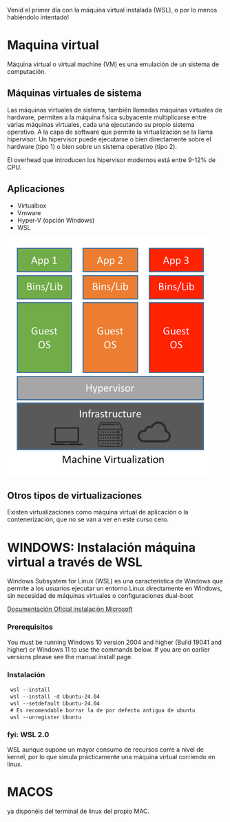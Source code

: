 Venid el primer día con la máquina virtual instalada (WSL), o por lo menos habiéndolo intentado!

# Maquina virtual
Máquina virtual o virtual machine (VM) es una emulación de un sistema de computación. 

## Máquinas virtuales de sistema
Las máquinas virtuales de sistema, también llamadas máquinas virtuales de hardware, permiten a la máquina física subyacente multiplicarse entre varias máquinas virtuales, cada una ejecutando su propio sistema operativo.
A la capa de software que permite la virtualización se la llama hipervisor.
Un hipervisor puede ejecutarse o bien directamente sobre el hardware (tipo 1) o bien sobre un sistema operativo (tipo 2).

El overhead que introducen los hipervisor modernos está entre 9-12% de CPU.

## Aplicaciones
- Virtualbox
- Vmware
- Hyper-V (opción Windows)
- WSL

![alt text](https://raw.githubusercontent.com/AgustinICAI/CursoCeroMBD2025/refs/heads/main/images/virtualizacionArchitecture.png)


## Otros tipos de virtualizaciones
Existen virtualizaciones como máquina virtual de aplicación o la contenerización, que no se van a ver en este curso cero.


# WINDOWS: Instalación máquina virtual a través de WSL

Windows Subsystem for Linux (WSL) es una característica de Windows que permite a los usuarios ejecutar un entorno Linux directamente en Windows, sin necesidad de máquinas virtuales o configuraciones dual-boot

[Documentación Oficial instalación Microsoft](https://learn.microsoft.com/en-us/windows/wsl/install)

### Prerequisitos

You must be running Windows 10 version 2004 and higher (Build 19041 and higher) or Windows 11 to use the commands below. If you are on earlier versions please see the manual install page.


### Instalación
```
 wsl --install
 wsl --install -d Ubuntu-24.04
 wsl --setdefault Ubuntu-24.04
 # Es recomendable borrar la de por defecto antigua de ubuntu
 wsl --unregister Ubuntu
```

### fyi: WSL 2.0 

WSL aunque supone un mayor consumo de recursos corre a nivel de kernel, por lo que simula prácticamente una máquina virtual corriendo en linux.

# MACOS

ya disponéis del terminal de linux del propio MAC.


